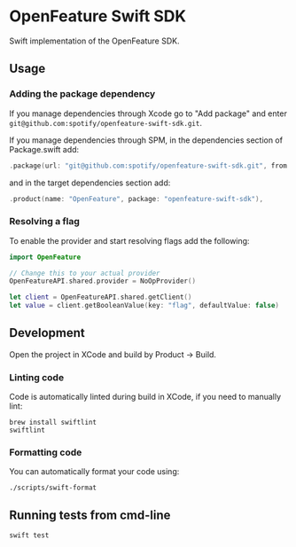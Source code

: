 # OpenFeature Swift SDK

Swift implementation of the OpenFeature SDK.

## Usage

### Adding the package dependency

If you manage dependencies through Xcode go to "Add package" and enter `git@github.com:spotify/openfeature-swift-sdk.git`.

If you manage dependencies through SPM, in the dependencies section of Package.swift add:
```swift
.package(url: "git@github.com:spotify/openfeature-swift-sdk.git", from: "0.1.0")
```

and in the target dependencies section add:
```swift
.product(name: "OpenFeature", package: "openfeature-swift-sdk"),
```

### Resolving a flag

To enable the provider and start resolving flags add the following:

```swift
import OpenFeature

// Change this to your actual provider
OpenFeatureAPI.shared.provider = NoOpProvider()

let client = OpenFeatureAPI.shared.getClient()
let value = client.getBooleanValue(key: "flag", defaultValue: false)
```

## Development

Open the project in XCode and build by Product -> Build.

### Linting code

Code is automatically linted during build in XCode, if you need to manually lint:
```shell
brew install swiftlint
swiftlint
```

### Formatting code

You can automatically format your code using:
```shell
./scripts/swift-format
```

## Running tests from cmd-line

```shell
swift test
```
